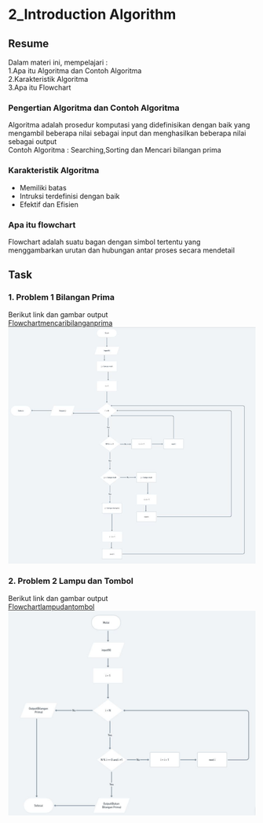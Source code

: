 # 2_Introduction Algorithm

## Resume

Dalam materi ini, mempelajari :<br />
1.Apa itu Algoritma dan Contoh Algoritma <br />
2.Karakteristik Algoritma <br />
3.Apa itu Flowchart <br />

### Pengertian Algoritma dan Contoh Algoritma

Algoritma adalah prosedur komputasi yang didefinisikan dengan baik yang mengambil beberapa nilai sebagai input dan menghasilkan beberapa nilai sebagai output <br />
Contoh Algoritma : Searching,Sorting dan Mencari bilangan prima

### Karakteristik Algoritma

- Memiliki batas
- Intruksi terdefinisi dengan baik
- Efektif dan Efisien

### Apa itu flowchart

Flowchart adalah suatu bagan dengan simbol tertentu yang menggambarkan urutan dan hubungan antar proses secara mendetail

## Task

### 1. Problem 1 Bilangan Prima

Berikut link dan gambar output <br />
[Flowchartmencaribilanganprima](https://whimsical.com/kasus-4-problem-bilangan-prima-SyMmhgetjn5b2egc1qqeqq)<br />
![SS no1](https://github.com/hafidzencis/java_muhammad-hafidz-febriansyah/blob/master/3_Introduction%20Algorithm/screenshot/jawabanproblemnodua.JPG)

### 2. Problem 2 Lampu dan Tombol

Berikut link dan gambar output <br />
[Flowchartlampudantombol](https://whimsical.com/kasus-5-lampu-tombol-SS1PnnrvPs2h22N4pZa1nw)<br />
![SS no1](https://github.com/hafidzencis/java_muhammad-hafidz-febriansyah/blob/master/3_Introduction%20Algorithm/screenshot/jawabanproblemnosatu.JPG)
